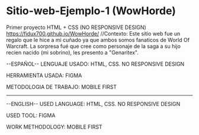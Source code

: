 # Sitio-web-Ejemplo-1 (WowHorde)
Primer proyecto HTML + CSS (NO RESPONSIVE DESIGN) 
https://fidux700.github.io/WowHorde/
//Contexto: Este sitio web fue un regalo que le hice a mi cuñado ya que ambos somos fanaticos de World Of Warcraft. La sorpresa fué que cree como personaje de la saga
a su hijo recien nacido (mi sobrino), les presento a "Genaritex".

--ESPAÑOL--
LENGUAJE USADO: HTML, CSS. NO RESPONSIVE DESIGN

HERRAMIENTA USADA: FIGMA

METODOLOGIA DE TRABAJO: MOBILE FIRST


-----------------------------------------------------------------------------------------------


--ENGLISH--
USED LANGUAGE: HTML, CSS. NO RESPONSIVE DESIGN

USED TOOL: FIGMA

WORK METHODOLOGY: MOBILE FIRST
